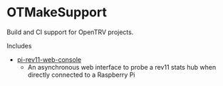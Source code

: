 # OTMakeSupport
Build and CI support for OpenTRV projects.

Includes
* [pi-rev11-web-console](pi-rev11-web-console/README.md)
  * An asynchronous web interface to probe a rev11 stats hub when directly connected to a Raspberry Pi
